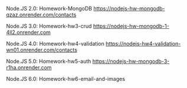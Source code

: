 Node.JS 2.0: Homework-MongoDB
https://nodejs-hw-mongodb-qzaz.onrender.com/contacts

Node.JS 3.0: Homework-hw3-crud
https://nodejs-hw-mongodb-1-4ll2.onrender.com

Node.JS 4.0: Homework-hw4-validation
https://nodejs-hw4-validation-wn01.onrender.com/contacts

Node.JS 5.0: Homework-hw5-auth
https://nodejs-hw-mongodb-3-r1ha.onrender.com

Node.JS 6.0: Homework-hw6-email-and-images
